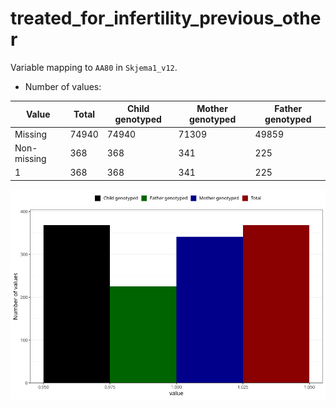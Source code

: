 # treated_for_infertility_previous_other
Variable mapping to `AA80` in `Skjema1_v12`.
- Number of values:

| Value | Total | Child genotyped | Mother genotyped | Father genotyped |
| ----- | ----- | --------------- | ---------------- | ---------------- |
| Missing | 74940 | 74940 | 71309 | 49859 |
| Non-missing | 368 | 368 | 341 | 225 |
| 1 | 368 | 368 | 341 | 225 |



![](treated_for_infertility_previous_other_n.png)



